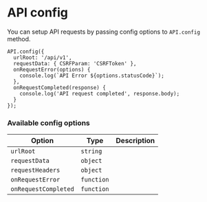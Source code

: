 # API config


You can setup API requests by passing config options to `API.config` method.

```
API.config({
  urlRoot: '/api/v1',
  requestData: { CSRFParam: 'CSRFToken' },
  onRequestError(options) {
    console.log(`API Error ${options.statusCode}`);
  },
  onRequestCompleted(response) {
    console.log('API request completed', response.body);
  }
});
```

### Available config options

| Option | Type | Description |
| -- | -- | -- |
| `urlRoot` | `string` |  |
| `requestData` | `object` |  |
| `requestHeaders` | `object` |  |
| `onRequestError` | `function` |  |
| `onRequestCompleted` | `function` |  |